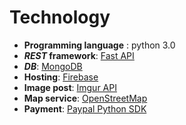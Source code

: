 # Technology

- **Programming language** : python 3.0
- **_REST_ framework**: [Fast API](https://fastapi.tiangolo.com)
- **_DB_**: [MongoDB](https://www.mongodb.com)
- **Hosting**: [Firebase](https://firebase.google.com)
- **Image post**: [Imgur API](https://github.com/Imgur/imgurpython)
- **Map service**: [OpenStreetMap](https://www.openstreetmap.org)
- **Payment**: [Paypal Python SDK](https://github.com/paypal/PayPal-Python-SDK)
